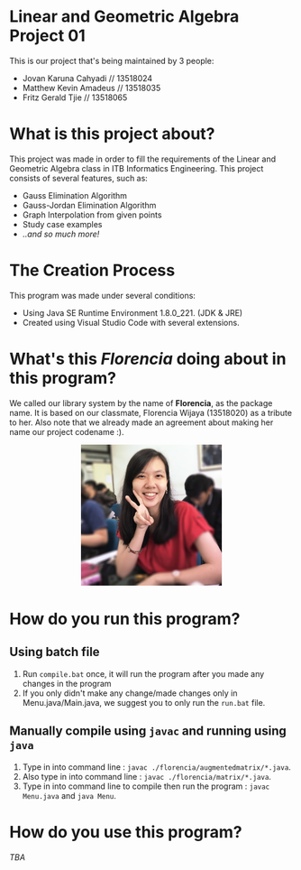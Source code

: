 # Linear and Geometric Algebra Project 01

<p>This is our project that's being maintained by 3 people:</p>
<ul>
    <li>Jovan Karuna Cahyadi // 13518024</li>
    <li>Matthew Kevin Amadeus // 13518035</li>
    <li>Fritz Gerald Tjie // 13518065</li>
</ul>

# What is this project about?

<p>This project was made in order to fill the requirements of the Linear and Geometric Algebra class in ITB Informatics Engineering. This project consists of several features, such as:</p>
<ul>
    <li>Gauss Elimination Algorithm</li>
    <li>Gauss-Jordan Elimination Algorithm</li>
    <li>Graph Interpolation from given points</li>
    <li>Study case examples</li>
    <li><i>..and so much more!</i></li>
</ul>

# The Creation Process
This program was made under several conditions:
* Using Java SE Runtime Environment 1.8.0_221. (JDK & JRE)
* Created using Visual Studio Code with several extensions.


# What's this <i>Florencia</i> doing about in this program?
<p>We called our library system by the name of <b>Florencia</b>, as the package name. It is based on our classmate, Florencia Wijaya (13518020) as a tribute to her. Also note that we already made an agreement about making her name our project codename :).</p>
<p align="center"><img src="./src/florencia.jpg" width=250 height=250"></img></p>

# How do you run this program?
## Using batch file
1. Run `compile.bat` once, it will run the program after you made any changes in the program
2. If you only didn't make any change/made changes only in Menu.java/Main.java, we suggest you to only run the `run.bat` file.

## Manually compile using `javac` and running using `java`
1. Type in into command line : `javac ./florencia/augmentedmatrix/*.java`.
2. Also type in into command line : `javac ./florencia/matrix/*.java`.
3. Type in into command line to compile then run the program : `javac Menu.java` and `java Menu`.

# How do you use this program?

<p><i>TBA</i></p>
